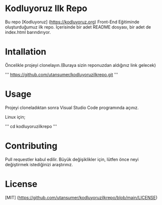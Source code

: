 # Kodluyoruz Ilk Repo

Bu repo [Kodluyoruz] (https://kodluyoruz.org) Front-End Eğitiminde oluşturduğumuz ilk repo. İçerisinde bir adet README dosyası, bir adet de index.html barındırıyor.

# Intallation

Öncelikle projeyi clonelayın.(Buraya sizin reponuzdan aldığınız link gelecek)

'''
https://github.com/utansumer/kodluyoruzilkrepo.git
'''

# Usage

Projeyi cloneladıktan sonra Visual Studio Code programında açınız.

Linux için;

''' 
cd kodluyoruzilkrepo
'''

# Contributing

Pull requestler kabul edilir. Büyük değişiklikler için, lütfen önce neyi değiştirmek istediğinizi araştırınız.

# License

[MIT] (https://github.com/utansumer/kodluyoruzilkrepo/blob/main/LICENSE)

